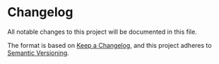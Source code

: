 # Changelog

All notable changes to this project will be documented in this file.

The format is based on [Keep a Changelog](https://keepachangelog.com/en/1.1.0/),
and this project adheres to [Semantic Versioning](https://semver.org/spec/v2.0.0.html).


<!-- 

Guiding Principles:
- Changelogs are for humans, not machines.
- There should be an entry for every single version.
- The same types of changes should be grouped.
- Versions and sections should be linkable.
- The latest version comes first.
- The release date of each version is displayed.
- Mention whether you follow Semantic Versioning.

---------------------------------------------------------------

Types of changes:
- Added         for new features.
- Changed       for changes in existing functionality.
- Deprecated    for soon-to-be removed features.
- Removed       for now removed features.
- Fixed         for any bug fixes.
- Security      in case of vulnerabilities.

----------------------------------------------------------------

> How can I reduce the effort required to maintain a changelog?
Keep an `Unreleased` section at the top to track upcoming changes.

This serves two purposes:

People can see what changes they might expect in upcoming releases
At release time, you can move the `Unreleased` section changes into a new release version section.

----------------------------------------------------------------


Sample:


## [Unreleased]

### Added
- "Inconsistent Changes" Persian translation ([#347](http://test.com)).

### Changed
- "Inconsistent Changes" Persian translation ([#347](http://test.com)).

### Deprecated
- "Inconsistent Changes" Persian translation ([#347](http://test.com)).

### Removed
- "Inconsistent Changes" Persian translation ([#347](http://test.com)).

### Fixed
- "Inconsistent Changes" Persian translation ([#347](http://test.com)).

### Security
- "Inconsistent Changes" Persian translation ([#347](http://test.com)).



## [0.1.0] - 2024-07-31


### Added
- "Inconsistent Changes" Persian translation ([#347](http://test.com)).

### Changed
- "Inconsistent Changes" Persian translation ([#347](http://test.com)).

### Deprecated
- "Inconsistent Changes" Persian translation ([#347](http://test.com)).

### Removed
- "Inconsistent Changes" Persian translation ([#347](http://test.com)).

### Fixed
- "Inconsistent Changes" Persian translation ([#347](http://test.com)).

### Security
- "Inconsistent Changes" Persian translation ([#347](http://test.com)).


-->
